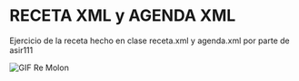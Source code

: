 # RECETA XML y AGENDA XML


Ejercicio de la receta hecho en clase receta.xml y agenda.xml por parte de asir111

![GIF Re Molon](https://i.giphy.com/media/v1.Y2lkPTc5MGI3NjExOHBlYnRkZXZwbmhzZWR1bTJlbnh5dXE1OW10ZTFsNXB4Nmh4ZjQxeCZlcD12MV9pbnRlcm5hbF9naWZfYnlfaWQmY3Q9Zw/bGgsc5mWoryfgKBx1u/giphy.gif)
